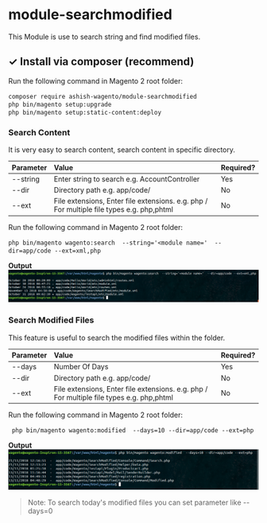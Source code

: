# module-searchmodified
This Module is use to search string and find modified files.

## ✓ Install via composer (recommend)
Run the following command in Magento 2 root folder:

```
composer require ashish-wagento/module-searchmodified
php bin/magento setup:upgrade
php bin/magento setup:static-content:deploy
```

### Search Content

It is very easy to search content, search content in specific directory. 

| Parameter  | Value  | Required? |
| :------------ |:---------------| :-----|
| --string | Enter string to search e.g. AccountController | Yes
| --dir  | Directory path e.g. app/code/ | No
| --ext  | File extensions, Enter file extensions. e.g. php / For multiple file types e.g. php,phtml | No

Run the following command in Magento 2 root folder:

```
php bin/magento wagento:search  --string='<module name='  --dir=app/code --ext=xml,php
```

**Output**
![](docs/images/search.png)

### Search Modified Files

This feature is useful to search the modified files within the folder.

| Parameter  | Value  | Required? |
| :------------ |:---------------| :-----|
| --days | Number Of Days | Yes
| --dir  | Directory path e.g. app/code/ | No
| --ext  | File extensions, Enter file extensions. e.g. php / For multiple file types e.g. php,phtml | No

Run the following command in Magento 2 root folder:

```
 php bin/magento wagento:modified  --days=10 --dir=app/code --ext=php
```

**Output**
![](docs/images/modified.png)

> Note: To search today's modified files you can set parameter like --days=0